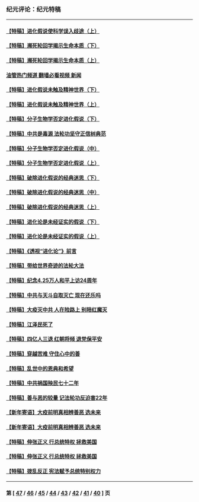 ### 纪元评论：纪元特稿
---
#### [【特稿】进化假说使科学误入歧途（上）](../../pages/nsc424/n14081007.md?10090330) 
#### [【特稿】濒死轮回学揭示生命本质（下）](../../pages/nsc424/n14069057.md?10090330) 
#### [【特稿】濒死轮回学揭示生命本质（上）](../../pages/nsc424/n14056006.md?10090330) 
#### [油管热门频道 翻墙必看视频 新闻](ok?10090330)
#### [【特稿】进化假说未触及精神世界（下）](../../pages/nsc424/n14048707.md?10090330) 
#### [【特稿】进化假说未触及精神世界（上）](../../pages/nsc424/n14042113.md?10090330) 
#### [【特稿】分子生物学否定进化假说（下）](../../pages/nsc424/n14038267.md?10090330) 
#### [【特稿】中共是毒源 法轮功坚守正信树典范](../../pages/nsc424/n14037281.md?10090330) 
#### [【特稿】分子生物学否定进化假说（中）](../../pages/nsc424/n14035548.md?10090330) 
#### [【特稿】分子生物学否定进化假说（上）](../../pages/nsc424/n14032398.md?10090330) 
#### [【特稿】破除进化假说的经典迷思（下）](../../pages/nsc424/n14029015.md?10090330) 
#### [【特稿】破除进化假说的经典迷思（中）](../../pages/nsc424/n14027341.md?10090330) 
#### [【特稿】破除进化假说的经典迷思（上）](../../pages/nsc424/n14024749.md?10090330) 
#### [【特稿】进化论是未经证实的假说（下）](../../pages/nsc424/n14022170.md?10090330) 
#### [【特稿】进化论是未经证实的假说（上）](../../pages/nsc424/n14020737.md?10090330) 
#### [【特稿】《透视“进化论”》前言](../../pages/nsc424/n14019941.md?10090330) 
#### [【特稿】带给世界奇迹的法轮大法](../../pages/nsc424/n13994132.md?10090330) 
#### [【特稿】纪念4.25万人和平上访24周年](../../pages/nsc424/n13980883.md?10090330) 
#### [【特稿】中共与天斗自取灭亡 现在还乐吗](../../pages/nsc424/n13897482.md?10090330) 
#### [【特稿】大疫灭中共 人在险路上 别陪红魔灭](../../pages/nsc424/n13890697.md?10090330) 
#### [【特稿】江泽民死了](../../pages/nsc424/n13876300.md?10090330) 
#### [【特稿】四亿人三退 红朝将倾 退党保平安](../../pages/nsc424/n13794378.md?10090330) 
#### [【特稿】穿越苦难 守住心中的善](../../pages/nsc424/n13784979.md?10090330) 
#### [【特稿】乱世中的恩典和希望](../../pages/nsc424/n13734687.md?10090330) 
#### [【特稿】中共祸国殃民七十二年](../../pages/nsc424/n13272607.md?10090330) 
#### [【特稿】善与恶的较量 记法轮功反迫害22年](../../pages/nsc424/n13086597.md?10090330) 
#### [【新年寄语】大疫前明真相辨善恶 选未来](../../pages/nsc424/n12660855.md?10090330) 
#### [【新年寄语】大疫前明真相辨善恶 选未来](../../pages/nsc424/n12660855.md?10090330) 
#### [【特稿】伸张正义 行总统特权 拯救美国](../../pages/nsc424/n12616806.md?10090330) 
#### [【特稿】伸张正义 行总统特权 拯救美国](../../pages/nsc424/n12616806.md?10090330) 
#### [【特稿】拨乱反正 宪法赋予总统特别权力](../../pages/nsc424/n12598306.md?10090330) 

---
#### 第 [ [47](./47.md?10090330) / [46](./46.md?10090330) / [45](./45.md?10090330) / [44](./44.md?10090330) / [43](./43.md?10090330) / [42](./42.md?10090330) / [41](./41.md?10090330) / [40](./40.md?10090330) ] 页
